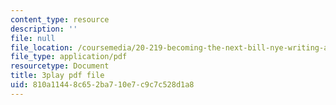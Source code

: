```yaml
---
content_type: resource
description: ''
file: null
file_location: /coursemedia/20-219-becoming-the-next-bill-nye-writing-and-hosting-the-educational-show-january-iap-2015/810a11448c652ba710e7c9c7c528d1a8_VQi6t2NfWig.pdf
file_type: application/pdf
resourcetype: Document
title: 3play pdf file
uid: 810a1144-8c65-2ba7-10e7-c9c7c528d1a8
---
```

